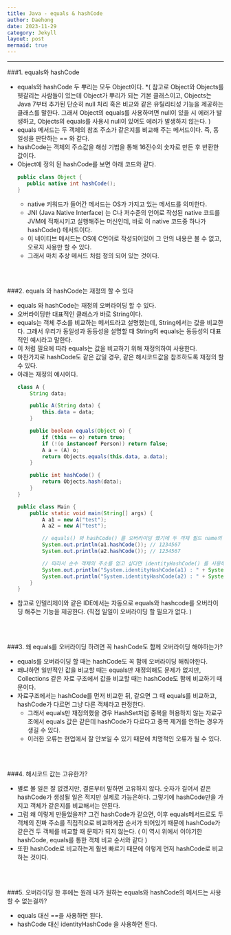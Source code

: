 ```yaml
---
title: Java - equals & hashCode
author: Daehong
date: 2023-11-29
category: Jekyll
layout: post
mermaid: true
---
```


<hr>

###1. equals와 hashCode
* equals와 hashCode 두 뿌리는 모두 Object이다.
	*( 참고로 Object와 Objects를 헷갈리는 사람들이 있는데 Object가 뿌리가 되는 기본 클래스이고, Objects는 Java 7부터 추가된  단순히 null 처리 혹은 비교와 같은 유틸리티성 기능을 제공하는 클래스를 말한다. 그래서 Object의 equals를 사용하며면 null이 있을 시 에러가 발생하고, Objects의 equals를 사용시 null이 있어도 에러가 발생하지 않는다. )
* equals 메서드는 두 객체의 참조 주소가 같은지를 비교해 주는 메서드이다. 즉, 동일성을 판단하는 == 와 같다.
* hashCode는 객체의 주소값을 해싱 기법을 통해 16진수의 숫자로 만든 후 반환한 값이다.
* Object에 정의 된 hashCode를 보면 아래 코드와 같다.
	```java
	public class Object {
	   public native int hashCode();
	}
	```
	* native 키워드가 들어간 메서드는 OS가 가지고 있는 메서드를 의미한다.
	* JNI (Java Native Interface) 는 C나 저수준의 언어로 작성된 native 코드를 JVM에 적재시키고 실행해주는 머신인데, 바로 이 native 코드중 하나가 hashCode() 메서드이다.
	* 이 네이티브 메서드는 OS에 C언어로 작성되어있어 그 안의 내용은 볼 수 없고, 오로지 사용만 할 수 있다.
	* 그래서 마치 추상 메서드 처럼 정의 되어 있는 것이다.

<br>
<br>

###2. equals 와 hashCode는 재정의 할 수 있다
* equals 와 hashCode는 재정의 오버라이딩 할 수 있다.
* 오버라이딩한 대표적인 클래스가 바로 String이다.
* equals는 객체 주소를 비교하는 메서드라고 설명했는데, String에서는 값을 비교한다. 그래서 우리가 동일성과 동등성을 설명할 때 String의 equals는 동등성의 대표적인 예시라고 말한다.
* 이 처럼 필요에 따라 equals는 값을 비교하기 위해 재정의하여 사용한다.
* 마찬가지로 hashCode도 같은 값일 경우, 같은 해시코드값을 참조하도록 재정의 할 수 있다.
* 아래는 재정의 예시이다.
	```java
	class A {
		String data;

		public A(String data) {
			this.data = data;
		}

		public boolean equals(Object o) {
			if (this == o) return true; 
			if (!(o instanceof Person)) return false; 
			A a = (A) o; 
			return Objects.equals(this.data, a.data); 
		}

		public int hashCode() {
			return Objects.hash(data); 
		}
	}

	public class Main {
		public static void main(String[] args) {
			A a1 = new A("test");
			A a2 = new A("test");

			// equals() 와 hashCode() 를 오버라이딩 했기에 두 객체 필드 name의 해시코드가 반환되어 같다.
			System.out.println(a1.hashCode()); // 1234567
			System.out.println(a2.hashCode()); // 1234567

			// 따라서 순수 객체의 주소를 얻고 싶다면 identityHashCode() 를 사용해야 한다.
			System.out.println("System.identityHashCode(a1) : " + System.identityHashCode(a1)); // System.identityHashCode(a1) : 1234567
			System.out.println("System.identityHashCode(a2) : " + System.identityHashCode(a2)); // System.identityHashCode(a2) : 7654321
		}
	}
	```
* 참고로 인텔리제이와 같은 IDE에서는 자동으로 equals와 hashcode를 오버라이딩 해주는 기능을 제공한다. (직접 일일이 오버라이딩 할 필요가 없다. )

<br>
<br>

###3. 왜 equals를 오버라이딩 하려면 꼭 hashCode도 함께 오버라이딩 해야하는가?
* equals를 오버라이딩 할 때는 hashCode도 꼭 함께 오버라이딩 해줘야한다.
* 왜냐하면 일반적인 값을 비교할 때는 equals만 재정의해도 문제가 없지만, Collections 같은 자료 구조에서 값을 비교할 때는 hashCode도 함께 비교하기 때문이다.
* 자료구조에서는 hashCode를 먼저 비교한 뒤, 같으면 그 때 equals를 비교하고, hashCode가 다르면 그냥 다른 객체라고 판정한다.
	* 그래서 equals만 재정의했을 경우 HashSet처럼 중복을 허용하지 않는 자료구조에서 equals 값은 같은데 hashCode가 다르다고 중복 제거를 안하는 경우가 생길 수 있다.
	* 이러한 오류는 현업에서 잘 안보일 수 있기 때문에 치명적인 오류가 될 수 있다.

<br>
<br>

###4. 해시코드 값는 고유한가?
* 별로 볼 일은 잘 없겠지만, 결론부터 말하면 고유하지 않다. 숫자가 길어서 같은 hashCode가 생성될 일은 적지만 실제로 가능은하다. 그렇기에 hashCode만을 가지고 객체가 같은지를 비교해서는 안된다. 
* 그럼 왜 이렇게 만들었을까? 그건 hashCode가 같으면, 이후 equals메서드로도 두 객체의 진짜 주소를 직접적으로 비교하게끔 순서가 되어있기 때문에 hashCode가 같은건 두 객체를 비교할 때 문제가 되지 않는다. ( 이 역시 위에서 이야기한 hashCode, equals를 통한 객체 비교 순서와 같다 )
* 또한 hashCode로 비교하는게 훨씬 빠르기 때문에 이렇게 먼저 hashCode로 비교하는 것이다.

<br>
<br>

###5. 오버라이딩 한 후에는 원래 내가 원하는 equals와 hashCode의 메서드는 사용할 수 없는걸까?
* equals 대신 ==을 사용하면 된다.
* hashCode 대신 identityHashCode 을 사용하면 된다.

<br>
<br>
<br>
<br>
<br>
